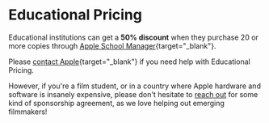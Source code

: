 # Educational Pricing

Educational institutions can get a **50% discount** when they purchase 20 or more copies through [Apple School Manager](https://support.apple.com/en-au/guide/apple-school-manager/welcome/web){target="_blank"}.

Please [contact Apple](https://support.apple.com/contact){target="_blank"} if you need help with Educational Pricing.

However, if you're a film student, or in a country where Apple hardware and software is insanely expensive, please don't hesitate to [reach out](/support) for some kind of sponsorship agreement, as we love helping out emerging filmmakers!